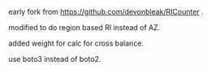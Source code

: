 early fork from https://github.com/devonbleak/RICounter .

modified to do region based RI instead of AZ.

added weight for calc for cross balance.

use boto3 instead of boto2.
